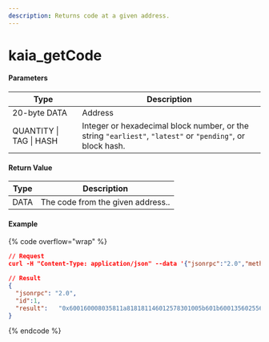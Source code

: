 ```yaml
---
description: Returns code at a given address.
---
```


# kaia\_getCode

#### **Parameters**

| Type                    | Description                                                                                                |
| ----------------------- | ---------------------------------------------------------------------------------------------------------- |
| 20-byte DATA            | Address                                                                                                    |
| QUANTITY \| TAG \| HASH | Integer or hexadecimal block number, or the string `"earliest"`, `"latest"` or `"pending"`, or block hash. |

#### **Return Value**

| Type | Description                       |
| ---- | --------------------------------- |
| DATA | The code from the given address.. |

#### Example

{% code overflow="wrap" %}
```json
// Request
curl -H "Content-Type: application/json" --data '{"jsonrpc":"2.0","method":"kaia_getCode","params":["0xa94f5374fce5edbc8e2a8697c15331677e6ebf0b", "0x2"],"id":1}' http://kaia.blockpi.network/v1/rpc/your-api-key

// Result
{
  "jsonrpc": "2.0",
  "id":1,
  "result":   "0x600160008035811a818181146012578301005b601b6001356025565b8060005260206000f25b600060078202905091905056"
}
```
{% endcode %}
